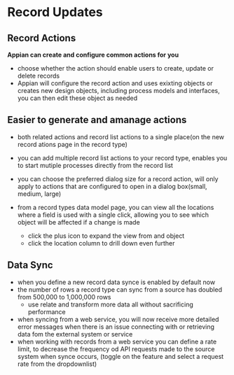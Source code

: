 # Record Updates


## Record Actions
**Appian can create and configure common actions for you**

- choose whether the action should enable users to create, update or delete records
- Appian will configure the record action and uses exixting objects or creates new design objects, including process models and interfaces, you can then edit these object as needed

## Easier to generate and amanage actions
- both related actions and record list actions to a single place(on the new record ations page in the record type)
- you can add multiple record list actions to your record type, enables you to start mutiple processes directly from the record list
- you can choose the preferred dialog size for a record action, will only apply to actions that are configured to open in a dialog box(small, medium, large)

- from a record types data model page, you can view all the locations where a field is used with a single click, allowing you to see which object will be affected if a change is made
    - click the plus icon to expand the view from and object
    - click the location column to drill down even further


## Data Sync
- when you define a new record data synce is enabled by default now
- the number of rows a record type can sync from a source has doubled from 500,000 to 1,000,000 rows
    - use relate and transform more data all without sacrificing performance
- when syncing from a web service, you will now receive more detailed error messages when there is an issue connecting with or retrieving data fom the external system or service
- when working with records from a web service you can define a rate limit, to decrease the frequency od API requests made to the source system when synce occurs, (toggle on the feature and select a request rate from the dropdownlist)